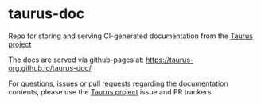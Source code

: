# taurus-doc
Repo for storing and serving CI-generated documentation from the [Taurus project](https://github.com/taurus-org/taurus)

The docs are served via github-pages at: https://taurus-org.github.io/taurus-doc/


For questions, issues or pull requests regarding the documentation contents, please use the 
[Taurus project](https://github.com/taurus-org/taurus) issue and PR trackers
